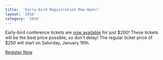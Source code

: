 ```yaml
---
title:  'Early-bird Registration Now Open!'
layout: '2016'
category: '2016'
---
```

Early-bird conference tickets are [now available](/2016/register) for just $200! These tickets will be the best price possible, so don't delay! The regular ticket price of $250 will start on Saturday, January 16th.

<p><a class="button button_size_large" href="https://mwrc.wufoo.com/forms/r3u9xps1tr3clk/" onclick="window.open(this.href,  null, 'height=800, width=680, toolbar=0, location=0, status=1, scrollbars=1, resizable=1'); return false">Register Now</a></p>

